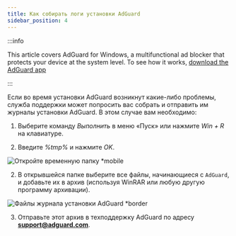 ```yaml
---
title: Как собирать логи установки AdGuard
sidebar_position: 4
---
```


:::info

This article covers AdGuard for Windows, a multifunctional ad blocker that protects your device at the system level. To see how it works, [download the AdGuard app](https://adguard.com/download.html?auto=true)

:::

Если во время установки AdGuard возникнут какие-либо проблемы, служба поддержки может попросить вас собрать и отправить им журналы установки AdGuard. В этом случае вам необходимо:

1. Выберите команду *Выполнить* в меню «Пуск» или нажмите *Win + R* на клавиатуре.

2. Введите *%tmp%* и нажмите *OK*.

![Откройте временную папку *mobile](https://cdn.adtidy.org/content/kb/ad_blocker/windows/solving-problems/install-logs-1.png)

2. В открывшейся папке выберите все файлы, начинающиеся с `AdGuard`, и добавьте их в архив (используя WinRAR или любую другую программу архивации).

![Файлы журнала установки AdGuard *border](https://cdn.adtidy.org/content/kb/ad_blocker/windows/solving-problems/install-logs-2.png)

3. Отправьте этот архив в техподдержку AdGuard по адресу **support@adguard.com**.

